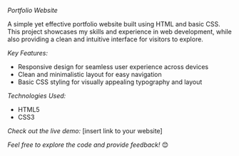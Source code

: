 *Portfolio Website*

A simple yet effective portfolio website built using HTML and basic CSS. This project showcases my skills and experience in web development, while also providing a clean and intuitive interface for visitors to explore.

*Key Features:*

- Responsive design for seamless user experience across devices
- Clean and minimalistic layout for easy navigation
- Basic CSS styling for visually appealing typography and layout

*Technologies Used:*

- HTML5
- CSS3

*Check out the live demo:* [insert link to your website]

*Feel free to explore the code and provide feedback!* 😊

